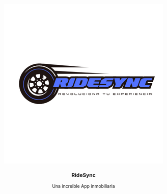 <!-- PROJECT LOGO -->
<br />
<div align="center">
  <a href="https://github.com/ivannavvaz/RideSync">
    <img src="images/RideSync.png">
  </a>

  <h3 align="center">RideSync</h3>

  <p align="center">
    Una increible App inmobiliaria
    <br />
  </p>
</div>
